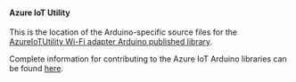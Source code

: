 #### Azure IoT Utility

This is the location of the Arduino-specific source files for the
[AzureIoTUtility Wi-Fi adapter Arduino published library](https://github.com/Azure/azure-iot-arduino-socket-wifi). 

Complete information for contributing to the Azure IoT Arduino libraries
can be found [here](https://github.com/Azure/azure-iot-pal-arduino).